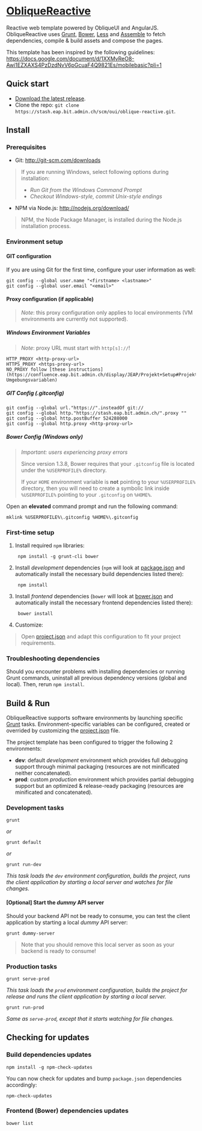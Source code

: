 # [ObliqueReactive](https://stash.eap.bit.admin.ch/projects/OUI/repos/oblique-reactive/)

Reactive web template powered by ObliqueUI and AngularJS. ObliqueReactive uses [Grunt](http://gruntjs.com/), [Bower](http://bower.io/), [Less](http://lesscss.org/) and [Assemble](http://assemble.io/) to fetch dependencies, compile & build assets and compose the pages.

This template has been inspired by the following guidelines:
<https://docs.google.com/document/d/1XXMvReO8-Awi1EZXAXS4PzDzdNvV6pGcuaF4Q9821Es/mobilebasic?pli=1>

## Quick start

- [Download the latest release](https://stash.eap.bit.admin.ch/plugins/servlet/archive/projects/OUI/repos/oblique-reactive).
- Clone the repo: `git clone https://stash.eap.bit.admin.ch/scm/oui/oblique-reactive.git`.

## Install

### Prerequisites

* Git: <http://git-scm.com/downloads>

> If you are running Windows, select following options during installation:
> - _Run Git from the Windows Command Prompt_
> - _Checkout Windows-style, commit Unix-style endings_

* NPM via Node.js: <http://nodejs.org/download/>

> NPM, the Node Package Manager, is installed during the Node.js installation process.

### Environment setup

#### GIT configuration

If you are using Git for the first time, configure your user information as well:

	git config --global user.name "<firstname> <lastname>"
	git config --global user.email "<email>"

#### Proxy configuration (if applicable)

> *Note*: this proxy configuration only applies to local environments (VM environments are currently not supported).

##### Windows Environment Variables

> *Note*: proxy URL must start with `http[s]://`!

	HTTP_PROXY <http-proxy-url>
	HTTPS_PROXY <https-proxy-url>
	NO_PROXY follow [these instructions](https://confluence.eap.bit.admin.ch/display/JEAP/Projekt+Setup#ProjektSetup-Umgebungsvariablen)

##### GIT Config (.gitconfig)

	git config --global url."https://".insteadOf git://
	git config --global http."https://stash.eap.bit.admin.ch/".proxy ""
	git config --global http.postBuffer 524288000
	git config --global http.proxy <http-proxy-url>

##### Bower Config (Windows only)

> *Important: users experiencing proxy errors*
>
> Since version 1.3.8, Bower requires that your `.gitconfig` file is located under the `%USERPROFILE%` directory.
>
> If your `HOME` environment variable is **not** pointing to your `%USERPROFILE%` directory, then you will need to create a symbolic link inside `%USERPROFILE%` pointing to your `.gitconfig` on `%HOME%`.

Open an **elevated** command prompt and run the following command:

	mklink %USERPROFILE%\.gitconfig %HOME%\.gitconfig

### First-time setup

1. Install required `npm` libraries:

		npm install -g grunt-cli bower

2. Install *development* dependencies (`npm` will look at [package.json](https://stash.eap.bit.admin.ch/projects/OUI/repos/oblique-reactive/browse/package.json) and automatically install the necessary build dependencies listed there):

		npm install

3. Install *frontend* dependencies (`bower` will look at [bower.json](https://stash.eap.bit.admin.ch/projects/OUI/repos/oblique-reactive/browse/bower.json) and automatically install the necessary frontend dependencies listed there):

		bower install

4. Customize:

> Open [project.json](https://stash.eap.bit.admin.ch/projects/OUI/repos/oblique-reactive/browse/project.json) and adapt this configuration to fit your project requirements.

### Troubleshooting dependencies

Should you encounter problems with installing dependencies or running Grunt commands, uninstall all previous dependency versions (global and local). Then, rerun `npm install`.

## Build & Run

ObliqueReactive supports software environments by launching specific [Grunt](http://gruntjs.com/) tasks.
Environment-specific variables can be configured, created or overrided by customizing the [project.json](https://stash.eap.bit.admin.ch/projects/OUI/repos/oblique-reactive/browse/project.json) file.

The project template has been configured to trigger the following 2 environments:

* **dev**: default *development* environment which provides full debugging support through minimal packaging (resources are not minificated neither concatenated).
* **prod**: custom *production* environment which provides partial debugging support but an optimized & release-ready packaging (resources are minificated and concatenated).

### Development tasks

	grunt

*or*

	grunt default

*or*

	grunt run-dev

_This task loads the `dev` environment configuration, builds the project, runs the client application by starting a local server and watches for file changes._

#### [Optional] Start the *dummy* API server

Should your backend API not be ready to consume, you can test the client application by starting a local *dummy* API server:

	grunt dummy-server

> Note that you should remove this local server as soon as your backend is ready to consume!

### Production tasks

	grunt serve-prod

_This task loads the `prod` environment configuration, builds the project for release and runs the client application by starting a local server._

	grunt run-prod

_Same as `serve-prod`, except that it starts watching for file changes._

## Checking for updates

### Build dependencies updates

	npm install -g npm-check-updates

You can now check for updates and bump `package.json` dependencies accordingly:

	npm-check-updates

### Frontend (Bower) dependencies updates

	bower list
